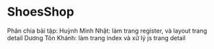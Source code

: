 # ShoesShop
Phân chia bài tập: 
Huỳnh Minh Nhật: làm trang register, và layout trang detail
Dương Tôn Khánh: làm trang index và xử lý js trang detail

